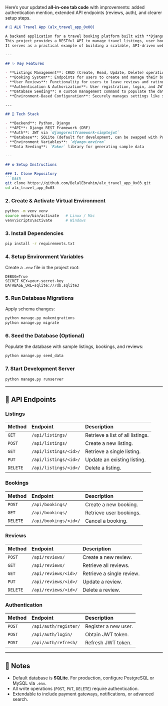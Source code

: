 Here’s your updated **all-in-one tab code** with improvements: added authentication mention, extended API endpoints (reviews, auth), and clearer setup steps.

````markdown
# 🧳 ALX Travel App (alx_travel_app_0x00)

A backend application for a travel booking platform built with **Django** and **Django REST Framework (DRF)**.  
This project provides a RESTful API to manage travel listings, user bookings, and reviews.  
It serves as a practical example of building a scalable, API-driven web service.

---

## ✨ Key Features

- **Listings Management**: CRUD (Create, Read, Update, Delete) operations for travel listings.
- **Booking System**: Endpoints for users to create and manage their bookings.
- **User Reviews**: Functionality for users to leave reviews and ratings on listings.
- **Authentication & Authorization**: User registration, login, and JWT-based authentication.
- **Database Seeding**: A custom management command to populate the database with sample data for easy testing.
- **Environment-Based Configuration**: Securely manages settings like secret keys and database credentials using a `.env` file.

---

## 🚀 Tech Stack

- **Backend**: Python, Django
- **API**: Django REST Framework (DRF)
- **Auth**: JWT via `djangorestframework-simplejwt`
- **Database**: SQLite (default for development, can be swapped with PostgreSQL/MySQL)
- **Environment Variables**: `django-environ`
- **Data Seeding**: `Faker` library for generating sample data

---

## ⚙️ Setup Instructions

### 1. Clone Repository
```bash
git clone https://github.com/BelalEbrahim/alx_travel_app_0x03.git
cd alx_travel_app_0x03
````

### 2. Create & Activate Virtual Environment

```bash
python -m venv venv
source venv/bin/activate   # Linux / Mac
venv\Scripts\activate      # Windows
```

### 3. Install Dependencies

```bash
pip install -r requirements.txt
```

### 4. Setup Environment Variables

Create a `.env` file in the project root:

```env
DEBUG=True
SECRET_KEY=your-secret-key
DATABASE_URL=sqlite:///db.sqlite3
```

### 5. Run Database Migrations

Apply schema changes:

```bash
python manage.py makemigrations
python manage.py migrate
```

### 6. Seed the Database (Optional)

Populate the database with sample listings, bookings, and reviews:

```bash
python manage.py seed_data
```

### 7. Start Development Server

```bash
python manage.py runserver
```

---

## 📡 API Endpoints

### Listings

| Method   | Endpoint              | Description                      |
| :------- | :-------------------- | :------------------------------- |
| `GET`    | `/api/listings/`      | Retrieve a list of all listings. |
| `POST`   | `/api/listings/`      | Create a new listing.            |
| `GET`    | `/api/listings/<id>/` | Retrieve a single listing.       |
| `PUT`    | `/api/listings/<id>/` | Update an existing listing.      |
| `DELETE` | `/api/listings/<id>/` | Delete a listing.                |

### Bookings

| Method   | Endpoint              | Description             |
| :------- | :-------------------- | :---------------------- |
| `POST`   | `/api/bookings/`      | Create a new booking.   |
| `GET`    | `/api/bookings/`      | Retrieve user bookings. |
| `DELETE` | `/api/bookings/<id>/` | Cancel a booking.       |

### Reviews

| Method   | Endpoint             | Description               |
| :------- | :------------------- | :------------------------ |
| `POST`   | `/api/reviews/`      | Create a new review.      |
| `GET`    | `/api/reviews/`      | Retrieve all reviews.     |
| `GET`    | `/api/reviews/<id>/` | Retrieve a single review. |
| `PUT`    | `/api/reviews/<id>/` | Update a review.          |
| `DELETE` | `/api/reviews/<id>/` | Delete a review.          |

### Authentication

| Method | Endpoint              | Description          |
| :----- | :-------------------- | :------------------- |
| `POST` | `/api/auth/register/` | Register a new user. |
| `POST` | `/api/auth/login/`    | Obtain JWT token.    |
| `POST` | `/api/auth/refresh/`  | Refresh JWT token.   |

---

## 📌 Notes

* Default database is **SQLite**. For production, configure PostgreSQL or MySQL via `.env`.
* All write operations (`POST`, `PUT`, `DELETE`) require authentication.
* Extendable to include payment gateways, notifications, or advanced search.


